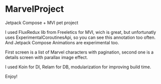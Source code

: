 # MarvelProject
Jetpack Compose + MVI pet project

I used FluxRedux lib from Freeletics for MVI, wich is great, but unfortunatly uses ExperimentalCoroutinesApi, so you can see this annotation too often.
And Jetpack Compose Animations are experimental too.

First screen is a list of Marvel characters with pagination, second one is a details screen with parallax image effect.

I used Koin for DI, Relam for DB, modularization for improving build time.

Enjoy!
